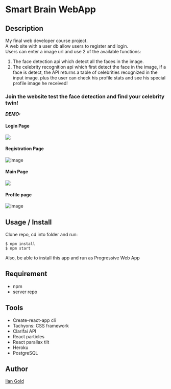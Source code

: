# Smart Brain WebApp

## Description
My final web developer course project.   
A web site with a user db allow users to register and login.  
Users can enter a image url and use 2 of the available functions: 
1. The face detection api which detect all the faces in the image.
2. The celebrity recognition api which first detect the face in the image, if a face is detect, the API returns a table of celebrities recognized in the input image.
plus the user can check his profile stats and see his special profile image he received!

### Join the website test the face detection and find your celebrity twin!

**_DEMO:_**
#### Login Page
<img src="./public/login.gif">

#### Registration Page
![image](https://user-images.githubusercontent.com/74299935/193407136-c192445a-17e0-461a-be9f-c62e86bad38c.png)


#### Main Page
<img src="./public/celebDemo.gif">

#### Profile page
![image](https://user-images.githubusercontent.com/74299935/193406899-706fad07-671a-4fa2-a47c-30ba6b94119b.png)

## Usage / Install

Clone repo, cd into folder and run:

```console
$ npm install
$ npm start
```

Also, be able to install this app and run as Progressive Web App

## Requirement

- npm
- server repo

## Tools

- Create-react-app cli
- Tachyons: CSS framework
- Clarifai API
- React particles
- React parallax tilt
- Heroku
- PostgreSQL

## Author

[Ilan Gold](https://github.com/IlanG96)
